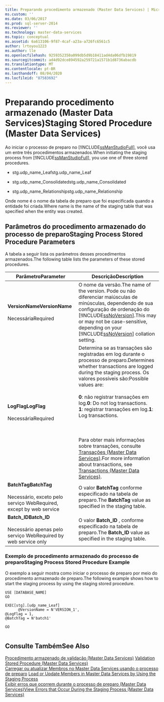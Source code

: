```yaml
---
title: Preparando procedimento armazenado (Master Data Services) | Microsoft Docs
ms.custom: ''
ms.date: 03/06/2017
ms.prod: sql-server-2014
ms.reviewer: ''
ms.technology: master-data-services
ms.topic: conceptual
ms.assetid: 6a613106-9f87-4caf-a23a-a726fc6561c5
author: lrtoyou1223
ms.author: lle
ms.openlocfilehash: 9259352350a099db5d9b18411ad4da06dfb19819
ms.sourcegitcommit: ad4d92dce894592a259721a1571b1d8736abacdb
ms.translationtype: MT
ms.contentlocale: pt-BR
ms.lasthandoff: 08/04/2020
ms.locfileid: "87583692"
---
```

# <a name="staging-stored-procedure-master-data-services"></a><span data-ttu-id="2897c-102">Preparando procedimento armazenado (Master Data Services)</span><span class="sxs-lookup"><span data-stu-id="2897c-102">Staging Stored Procedure (Master Data Services)</span></span>
  <span data-ttu-id="2897c-103">Ao iniciar o processo de preparo no [!INCLUDE[ssManStudioFull](../includes/ssmanstudiofull-md.md)], você usa um entre três procedimentos armazenados.</span><span class="sxs-lookup"><span data-stu-id="2897c-103">When initiating the staging process from [!INCLUDE[ssManStudioFull](../includes/ssmanstudiofull-md.md)], you use one of three stored procedures.</span></span>  
  
-   <span data-ttu-id="2897c-104">stg.udp_name_Leaf</span><span class="sxs-lookup"><span data-stu-id="2897c-104">stg.udp_name_Leaf</span></span>  
  
-   <span data-ttu-id="2897c-105">stg.udp_name_Consolidated</span><span class="sxs-lookup"><span data-stu-id="2897c-105">stg.udp_name_Consolidated</span></span>  
  
-   <span data-ttu-id="2897c-106">stg.udp_name_Relationship</span><span class="sxs-lookup"><span data-stu-id="2897c-106">stg.udp_name_Relationship</span></span>  
  
 <span data-ttu-id="2897c-107">Onde nome é o nome da tabela de preparo que foi especificada quando a entidade foi criada.</span><span class="sxs-lookup"><span data-stu-id="2897c-107">Where name is the name of the staging table that was specified when the entity was created.</span></span>  
  
## <a name="staging-process-stored-procedure-parameters"></a><span data-ttu-id="2897c-108">Parâmetros do procedimento armazenado do processo de preparo</span><span class="sxs-lookup"><span data-stu-id="2897c-108">Staging Process Stored Procedure Parameters</span></span>  
 <span data-ttu-id="2897c-109">A tabela a seguir lista os parâmetros desses procedimentos armazenados.</span><span class="sxs-lookup"><span data-stu-id="2897c-109">The following table lists the parameters of these stored procedures.</span></span>  
  
|<span data-ttu-id="2897c-110">Parâmetro</span><span class="sxs-lookup"><span data-stu-id="2897c-110">Parameter</span></span>|<span data-ttu-id="2897c-111">Descrição</span><span class="sxs-lookup"><span data-stu-id="2897c-111">Description</span></span>|  
|---------------|-----------------|  
|<span data-ttu-id="2897c-112">**VersionName**</span><span class="sxs-lookup"><span data-stu-id="2897c-112">**VersionName**</span></span><br /><br /> <span data-ttu-id="2897c-113">Necessária</span><span class="sxs-lookup"><span data-stu-id="2897c-113">Required</span></span>|<span data-ttu-id="2897c-114">O nome da versão.</span><span class="sxs-lookup"><span data-stu-id="2897c-114">The name of the version.</span></span> <span data-ttu-id="2897c-115">Pode ou não diferenciar maiúsculas de minúsculas, dependendo de sua configuração de ordenação do [!INCLUDE[ssNoVersion](../includes/ssnoversion-md.md)].</span><span class="sxs-lookup"><span data-stu-id="2897c-115">This may or may not be case-sensitive, depending on your [!INCLUDE[ssNoVersion](../includes/ssnoversion-md.md)] collation setting.</span></span>|  
|<span data-ttu-id="2897c-116">**LogFlag**</span><span class="sxs-lookup"><span data-stu-id="2897c-116">**LogFlag**</span></span><br /><br /> <span data-ttu-id="2897c-117">Necessária</span><span class="sxs-lookup"><span data-stu-id="2897c-117">Required</span></span>|<span data-ttu-id="2897c-118">Determina se as transações são registradas em log durante o processo de preparo.</span><span class="sxs-lookup"><span data-stu-id="2897c-118">Determines whether transactions are logged during the staging process.</span></span> <span data-ttu-id="2897c-119">Os valores possíveis são:</span><span class="sxs-lookup"><span data-stu-id="2897c-119">Possible values are:</span></span><br /><br /> <span data-ttu-id="2897c-120">**0**: não registrar transações em log.</span><span class="sxs-lookup"><span data-stu-id="2897c-120">**0**: Do not log transactions.</span></span><br /><span data-ttu-id="2897c-121">**1**: registrar transações em log.</span><span class="sxs-lookup"><span data-stu-id="2897c-121">**1**: Log transactions.</span></span><br /><br /> <br /><br /> <span data-ttu-id="2897c-122">Para obter mais informações sobre transações, consulte [Transações &#40;Master Data Services&#41;](transactions-master-data-services.md).</span><span class="sxs-lookup"><span data-stu-id="2897c-122">For more information about transactions, see [Transactions &#40;Master Data Services&#41;](transactions-master-data-services.md).</span></span>|  
|<span data-ttu-id="2897c-123">**BatchTag**</span><span class="sxs-lookup"><span data-stu-id="2897c-123">**BatchTag**</span></span><br /><br /> <span data-ttu-id="2897c-124">Necessário, exceto pelo serviço Web</span><span class="sxs-lookup"><span data-stu-id="2897c-124">Required, except by web service</span></span>|<span data-ttu-id="2897c-125">O valor **BatchTag** conforme especificado na tabela de preparo.</span><span class="sxs-lookup"><span data-stu-id="2897c-125">The **BatchTag** value as specified in the staging table.</span></span>|  
|<span data-ttu-id="2897c-126">**Batch_ID**</span><span class="sxs-lookup"><span data-stu-id="2897c-126">**Batch_ID**</span></span><br /><br /> <span data-ttu-id="2897c-127">Necessário apenas pelo serviço Web</span><span class="sxs-lookup"><span data-stu-id="2897c-127">Required by web service only</span></span>|<span data-ttu-id="2897c-128">O valor **Batch_ID** , conforme especificado na tabela de preparo.</span><span class="sxs-lookup"><span data-stu-id="2897c-128">The **Batch_ID** value as specified in the staging table.</span></span>|  
  
### <a name="staging-process-stored-procedure-example"></a><span data-ttu-id="2897c-129">Exemplo de procedimento armazenado do processo de preparo</span><span class="sxs-lookup"><span data-stu-id="2897c-129">Staging Process Stored Procedure Example</span></span>  
 <span data-ttu-id="2897c-130">O exemplo a seguir mostra como iniciar o processo de preparo por meio do procedimento armazenado de preparo.</span><span class="sxs-lookup"><span data-stu-id="2897c-130">The following example shows how to start the staging process by using the staging stored procedure.</span></span>  
  
```  
USE [DATABASE_NAME]  
GO  
  
EXEC[stg].[udp_name_Leaf]  
      @VersionName = N'VERSION_1',  
@LogFlag = 1,  
@BatchTag = N'batch1'  
  
GO  
  
```  
  
## <a name="see-also"></a><span data-ttu-id="2897c-131">Consulte Também</span><span class="sxs-lookup"><span data-stu-id="2897c-131">See Also</span></span>  
 <span data-ttu-id="2897c-132">[Procedimento armazenado de validação &#40;Master Data Services&#41;](../../2014/master-data-services/validation-stored-procedure-master-data-services.md) </span><span class="sxs-lookup"><span data-stu-id="2897c-132">[Validation Stored Procedure &#40;Master Data Services&#41;](../../2014/master-data-services/validation-stored-procedure-master-data-services.md) </span></span>  
 <span data-ttu-id="2897c-133">[Carregar ou atualizar Membros no Master Data Services usando o processo de preparo](add-update-and-delete-data-master-data-services.md) </span><span class="sxs-lookup"><span data-stu-id="2897c-133">[Load or Update Members in Master Data Services by Using the Staging Process](add-update-and-delete-data-master-data-services.md) </span></span>  
 [<span data-ttu-id="2897c-134">Exibir erros que ocorrem durante o processo de preparo &#40;Master Data Services&#41;</span><span class="sxs-lookup"><span data-stu-id="2897c-134">View Errors that Occur During the Staging Process &#40;Master Data Services&#41;</span></span>](view-errors-that-occur-during-staging-master-data-services.md)  
  
  
